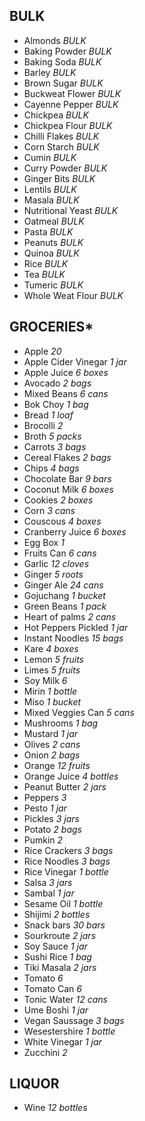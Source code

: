 ## BULK
- Almonds 				*BULK*
- Baking Powder 		*BULK*
- Baking Soda 			*BULK*
- Barley 				*BULK*
- Brown Sugar 			*BULK*
- Buckweat Flower  		*BULK*
- Cayenne Pepper 		*BULK*
- Chickpea 				*BULK*
- Chickpea Flour 		*BULK*
- Chilli Flakes 		*BULK*
- Corn Starch 			*BULK*
- Cumin 				*BULK*
- Curry Powder 			*BULK*
- Ginger Bits 			*BULK*
- Lentils 				*BULK*
- Masala 				*BULK*
- Nutritional Yeast 	*BULK*
- Oatmeal 				*BULK*
- Pasta 				*BULK*
- Peanuts 				*BULK*
- Quinoa 				*BULK*
- Rice 					*BULK*
- Tea 					*BULK*
- Tumeric 				*BULK*
- Whole Weat Flour 		*BULK*

## GROCERIES*
- Apple					*20*
- Apple Cider Vinegar	*1 jar*
- Apple Juice			*6 boxes*
- Avocado 				*2 bags*
- Mixed Beans 			*6 cans*
- Bok Choy 				*1 bag*
- Bread 				*1 loaf*
- Brocolli 				*2*
- Broth 		 		*5 packs*
- Carrots 				*3 bags*
- Cereal Flakes  		*2 bags*
- Chips 				*4 bags*
- Chocolate Bar 		*9 bars*
- Coconut Milk 			*6 boxes*
- Cookies 				*2 boxes*
- Corn 					*3 cans*
- Couscous 				*4 boxes*
- Cranberry Juice 		*6 boxes*
- Egg Box 				*1*
- Fruits Can 			*6 cans*
- Garlic 				*12 cloves*
- Ginger 				*5 roots*
- Ginger Ale 			*24 cans*
- Gojuchang 			*1 bucket*
- Green Beans 			*1 pack*
- Heart of palms 		*2 cans*
- Hot Peppers Pickled	*1 jar*
- Instant Noodles		*15 bags*
- Kare					*4 boxes*
- Lemon 				*5 fruits*
- Limes 				*5 fruits*
- Soy Milk 				*6*
- Mirin 				*1 bottle*
- Miso 					*1 bucket*
- Mixed Veggies Can 	*5 cans*
- Mushrooms 			*1 bag*
- Mustard 				*1 jar*
- Olives				*2 cans*
- Onion 				*2 bags*
- Orange 				*12 fruits*
- Orange Juice 			*4 bottles*
- Peanut Butter 	 	*2 jars*
- Peppers 				*3*
- Pesto 				*1 jar*
- Pickles 				*3 jars*
- Potato 				*2 bags*
- Pumkin 				*2*
- Rice Crackers 		*3 bags*
- Rice Noodles 			*3 bags*
- Rice Vinegar 			*1 bottle*
- Salsa 				*3 jars*
- Sambal 				*1 jar*
- Sesame Oil 			*1 bottle*
- Shijimi 				*2 bottles*
- Snack bars 			*30 bars*
- Sourkroute 			*2 jars*
- Soy Sauce 			*1 jar*
- Sushi Rice 			*1 bag*
- Tiki Masala 			*2 jars*
- Tomato 				*6*
- Tomato Can 			*6*
- Tonic Water 			*12 cans*
- Ume Boshi 			*1 jar*
- Vegan Saussage 		*3 bags*
- Wesestershire 		*1 bottle*
- White Vinegar 		*1 jar*
- Zucchini 				*2*

## LIQUOR
- Wine 					*12 bottles*